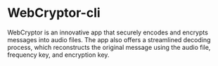 # WebCryptor-cli
WebCryptor is an innovative app that securely encodes and encrypts messages into audio files. The app also offers a streamlined decoding process, which reconstructs the original message using the audio file, frequency key, and encryption key.
